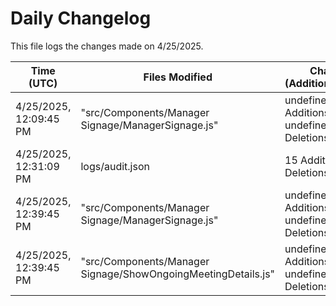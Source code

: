 # Daily Changelog

This file logs the changes made on 4/25/2025.

| Time (UTC)             | Files Modified                    | Changes (Addition/Deletion) |
|------------------------|-----------------------------------|-----------------------------|
| 4/25/2025, 12:09:45 PM | "src/Components/Manager Signage/ManagerSignage.js" | undefined Additions & undefined Deletions |
| 4/25/2025, 12:31:09 PM | logs/audit.json | 15 Additions & 15 Deletions|
| 4/25/2025, 12:39:45 PM | "src/Components/Manager Signage/ManagerSignage.js" | undefined Additions & undefined Deletions|
| 4/25/2025, 12:39:45 PM | "src/Components/Manager Signage/ShowOngoingMeetingDetails.js" | undefined Additions & undefined Deletions|
